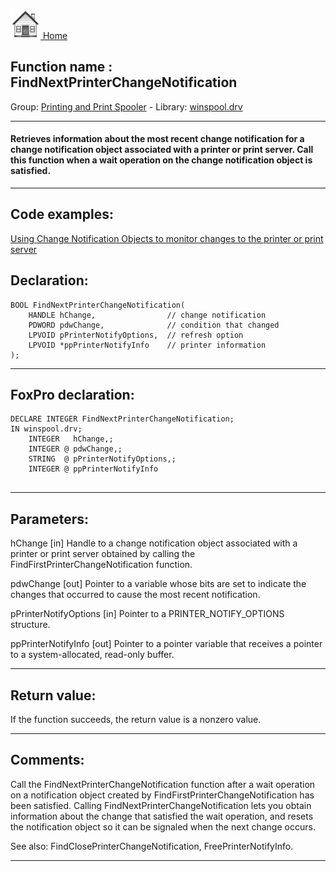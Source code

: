[<img src="../../images/home.png"> Home ](https://github.com/VFPX/Win32API)  

## Function name : FindNextPrinterChangeNotification
Group: [Printing and Print Spooler](../../functions_group.md#Printing_and_Print_Spooler)  -  Library: [winspool.drv](../../Libraries.md#winspool.drv)  
***  


#### Retrieves information about the most recent change notification for a change notification object associated with a printer or print server. Call this function when a wait operation on the change notification object is satisfied.
***  


## Code examples:
[Using Change Notification Objects to monitor changes to the printer or print server](../../samples/sample_485.md)  

## Declaration:
```foxpro  
BOOL FindNextPrinterChangeNotification(
	HANDLE hChange,                // change notification
	PDWORD pdwChange,              // condition that changed
	LPVOID pPrinterNotifyOptions,  // refresh option
	LPVOID *ppPrinterNotifyInfo    // printer information
);  
```  
***  


## FoxPro declaration:
```foxpro  
DECLARE INTEGER FindNextPrinterChangeNotification;
IN winspool.drv;
	INTEGER   hChange,;
	INTEGER @ pdwChange,;
	STRING  @ pPrinterNotifyOptions,;
	INTEGER @ ppPrinterNotifyInfo
  
```  
***  


## Parameters:
hChange 
[in] Handle to a change notification object associated with a printer or print server obtained by calling the FindFirstPrinterChangeNotification function.

pdwChange 
[out] Pointer to a variable whose bits are set to indicate the changes that occurred to cause the most recent notification.

pPrinterNotifyOptions 
[in] Pointer to a PRINTER_NOTIFY_OPTIONS structure. 

ppPrinterNotifyInfo 
[out] Pointer to a pointer variable that receives a pointer to a system-allocated, read-only buffer.   
***  


## Return value:
If the function succeeds, the return value is a nonzero value.  
***  


## Comments:
Call the FindNextPrinterChangeNotification function after a wait operation on a notification object created by FindFirstPrinterChangeNotification has been satisfied. Calling FindNextPrinterChangeNotification lets you obtain information about the change that satisfied the wait operation, and resets the notification object so it can be signaled when the next change occurs.  
  
See also: FindClosePrinterChangeNotification, FreePrinterNotifyInfo.  
  
***  

